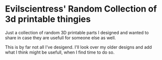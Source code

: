 # Evilscientress' Random Collection of 3d printable thingies

Just a collection of random 3D printable parts I designed and wanted to share in case they are usefull for someone else as well.

This is by far not all I've desigend. I'll look over my older designs and add what I think might be usefull, when I find time to do so.
